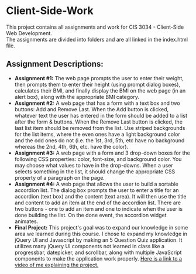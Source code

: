 # Client-Side-Work
This project contains all assignments and work for CIS 3034 - Client-Side Web Development.<br>
The assignments are divided into folders and are all linked in the index.html file. 

## Assignment Descriptions:
- **Assignment #1:** The web page prompts the user to enter their weight, then prompts them to enter their height (using prompt dialog boxes), 
calculates their BMI, and finally display the BMI on the web page (in an alert box), along with the appropriate BMI category.
- **Assignment #2:** A web page that has a form with a text box and two buttons: Add and Remove Last. 
When the Add button is clicked, whatever text the user has entered in the form should be added to a list after the form & buttons. 
When the Remove Last button is clicked, the last list item should be removed from the list. 
Use striped backgrounds for the list items, where the even ones have a light background color and the odd ones do not 
(i.e. the 1st, 3rd, 5th, etc have no background whereas the 2nd, 4th, 6th, etc. have the color).
- **Assignment #3:** A web page with a form and 3 drop-down boxes for the following CSS properties: color, font-size, and background color. 
You may choose what values to have in the drop-downs. When a user selects something in the list, it should change the appropriate CSS property of 
a paragraph on the page.
- **Assignment #4:** A web page that allows the user to build a sortable accordion list. The dialog box prompts the user to enter a title for an accordion (text box) 
and the content (text area). It will then use the title and content to add an item at the end of the accordion list. There are two buttons - one to add an item and one
to indicate when the user is done building the list. On the done event, the accordion widget animates. 
- **Final Project:** This project's goal was to expand our knowledge in some area we learned during this course. I chose to expand my knowledge in jQuery UI and Javascript by making an 5 Question Quiz application. It utilizes many jQuery UI components not learned in class like a progressbar, datepicker, and scrollbar, along with multiple JavaScript components to make the application work properly. [Here is a link to a video of me explaining the project.](https://youtu.be/Gx_c26z23d0)


